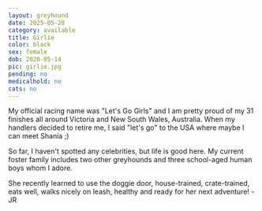 ```yaml
---
layout: greyhound
date: 2025-05-28
category: available
title: Girlie
color: black
sex: female
dob: 2020-05-14
pic: girlie.jpg
pending: no
medicalhold: no
cats: no
---
```

My official racing name was "Let's Go Girls" and I am pretty proud of my 31 finishes all around Victoria and New South Wales, Australia.  When my handlers decided to retire me, I said "let's go" to the USA where maybe I can meet Shania ;) 

So far, I haven't spotted any celebrities, but life is good here. My current foster family includes two other greyhounds and three school-aged human boys whom I adore.

She recently learned to use the doggie door, house-trained, crate-trained, eats well, walks nicely on leash, healthy and ready for her next adventure!  -JR
